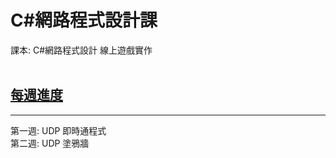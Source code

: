 # C#網路程式設計課
課本: C#網路程式設計 線上遊戲實作<br><br>

<h2><a href="https://github.com/iambjlu/CS_WebApp_Class/tree/main/WeeklyProgress">每週進度</a></h2><hr>
第一週: UDP 即時通程式<br>
第二週: UDP 塗鴉牆<br>
